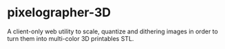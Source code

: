 # pixelographer-3D

A client-only web utility to scale, quantize and dithering images in order to turn them into multi-color 3D printables STL.



